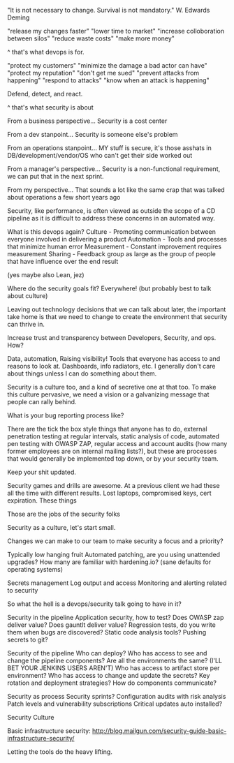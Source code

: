 "It is not necessary to change. Survival is not mandatory."
W. Edwards Deming


"release my changes faster"
"lower time to market"
"increase colloboration between silos"
"reduce waste costs"
"make more money"

^ that's what devops is for.

"protect my customers"
"minimize the damage a bad actor can have"
"protect my reputation"
"don't get me sued"
"prevent attacks from happening"
"respond to attacks"
"know when an attack is happening"

Defend, detect, and react.

^ that's what security is about

From a business perspective...
Security is a cost center

From a dev stanpoint...
Security is someone else's problem

From an operations stanpoint...
MY stuff is secure, it's those asshats in DB/development/vendor/OS who can't get their side worked out

From a manager's perspective...
Security is a non-functional requirement, we can put that in the next sprint.

From my perspective...
That sounds a lot like the same crap that was talked about operations a few short years ago

Security, like performance, is often viewed as outside the scope of a CD pipeline as it is difficult to address these concerns in an automated way.

What is this devops again?
  Culture - Promoting communication between everyone involved in delivering a product
  Automation - Tools and processes that minimize human error
  Measurement - Constant improvement requires measurement
  Sharing - Feedback group as large as the group of people that have influence over the end result

  (yes maybe also Lean, jez)

Where do the security goals fit?
Everywhere! (but probably best to talk about culture)

Leaving out technology decisions that we can talk about later, the important take home is that we need to change to create the environment that security can thrive in.

Increase trust and transparency between Developers, Security, and ops. How? 

Data, automation, Raising visibility! Tools that everyone has access to and reasons to look at. Dashboards, info radiators, etc. I generally don't care about things unless I can do something about them.

Security is a culture too, and a kind of secretive one at that too. To make this culture pervasive, we need a vision or a galvanizing message that people can rally behind. 

What is your bug reporting process like?

There are the tick the box style things that anyone has to do, external penetration testing at regular intervals, static analysis of code, automated pen testing with OWASP ZAP, regular access and account audits (how many former employees are on internal mailing lists?), but these are processes that would generally be implemented top down, or by your security team. 

Keep your shit updated.

Security games and drills are awesome. At a previous client we had these all the time with different results. Lost laptops, compromised keys, cert expiration. These things

Those are the jobs of the security folks 

Security as a culture, let's start small.

Changes we can make to our team to make security a focus and a priority?

Typically low hanging fruit
  Automated patching, are you using unattended upgrades?
  How many are familiar with hardening.io? (sane defaults for operating systems)


Secrets management
Log output and access
Monitoring and alerting related to security

So what the hell is a devops/security talk going to have in it?

Security in the pipeline
  Application security, how to test?
    Does OWASP zap deliver value?
    Does gauntlt deliver value?
  Regression tests, do you write them when bugs are discovered?
  Static code analysis tools?
  Pushing secrets to git?

Security of the pipeline
  Who can deploy?
  Who has access to see and change the pipeline components?
    Are all the environments the same? (I'LL BET YOUR JENKINS USERS AREN'T)
  Who has access to artifact store per environment?
  Who has access to change and update the secrets?
  Key rotation and deployment strategies?
  How do components communicate?

Security as process
  Security sprints?
  Configuration audits with risk analysis
  Patch levels and vulnerability subscriptions
  Critical updates auto installed?

Security Culture

Basic infrastructure security:
http://blog.mailgun.com/security-guide-basic-infrastructure-security/

Letting the tools do the heavy lifting.
